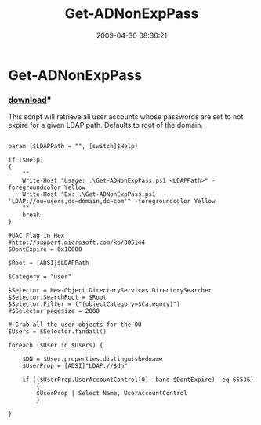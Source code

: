 ﻿---
pid:            1067
parent:         0
children:       
poster:         Andy Stumph
title:          Get-ADNonExpPass
date:           2009-04-30 08:36:21
format:         posh
---

# Get-ADNonExpPass

### [download](1067.ps1)"

This script will retrieve all user accounts whose passwords are set to not expire for a given LDAP path. Defaults to root of the domain.

```posh

param ($LDAPPath = "", [switch]$Help)

if ($Help)
{
	""
	Write-Host "Usage: .\Get-ADNonExpPass.ps1 <LDAPPath>" -foregroundcolor Yellow
	Write-Host "Ex: .\Get-ADNonExpPass.ps1 'LDAP://ou=users,dc=domain,dc=com'" -foregroundcolor Yellow
	""
	break
}

#UAC Flag in Hex
#http://support.microsoft.com/kb/305144
$DontExpire = 0x10000

$Root = [ADSI]$LDAPPath

$Category = "user"

$Selector = New-Object DirectoryServices.DirectorySearcher
$Selector.SearchRoot = $Root 
$Selector.Filter = ("(objectCategory=$Category)")
#$Selector.pagesize = 2000

# Grab all the user objects for the OU
$Users = $Selector.findall()

foreach ($User in $Users) {

	$DN = $User.properties.distinguishedname
	$UserProp = [ADSI]"LDAP://$dn"
	
	if (($UserProp.UserAccountControl[0] -band $DontExpire) -eq 65536)
		{
		$UserProp | Select Name, UserAccountControl
		}

}

```

